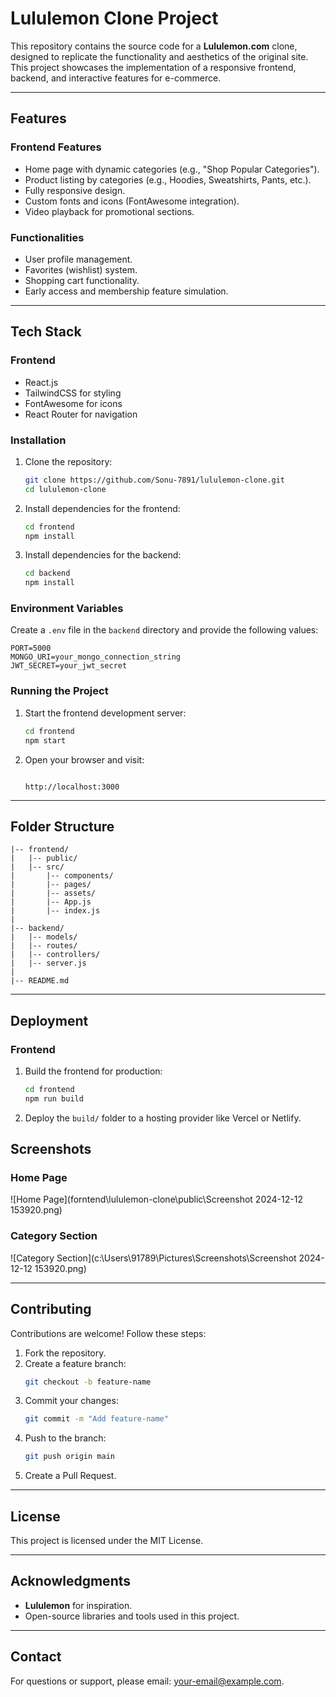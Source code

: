 # Lululemon Clone Project

This repository contains the source code for a **Lululemon.com** clone, designed to replicate the functionality and aesthetics of the original site. This project showcases the implementation of a responsive frontend, backend, and interactive features for e-commerce.

---

## Features

### **Frontend Features**
- Home page with dynamic categories (e.g., "Shop Popular Categories").
- Product listing by categories (e.g., Hoodies, Sweatshirts, Pants, etc.).
- Fully responsive design.
- Custom fonts and icons (FontAwesome integration).
- Video playback for promotional sections.



### **Functionalities**
- User profile management.
- Favorites (wishlist) system.
- Shopping cart functionality.
- Early access and membership feature simulation.

---

## Tech Stack

### **Frontend**
- React.js
- TailwindCSS for styling
- FontAwesome for icons
- React Router for navigation



### **Installation**

1. Clone the repository:
   ```bash
   git clone https://github.com/Sonu-7891/lululemon-clone.git
   cd lululemon-clone
   ```

2. Install dependencies for the frontend:
   ```bash
   cd frontend
   npm install
   ```

3. Install dependencies for the backend:
   ```bash
   cd backend
   npm install
   ```

### **Environment Variables**

Create a `.env` file in the `backend` directory and provide the following values:

```
PORT=5000
MONGO_URI=your_mongo_connection_string
JWT_SECRET=your_jwt_secret
```

### **Running the Project**


1. Start the frontend development server:
   ```bash
   cd frontend
   npm start
   ```

2. Open your browser and visit:
   ```

   http://localhost:3000
   ```

---

## Folder Structure

```
|-- frontend/
|   |-- public/
|   |-- src/
|       |-- components/
|       |-- pages/
|       |-- assets/
|       |-- App.js
|       |-- index.js
|
|-- backend/
|   |-- models/
|   |-- routes/
|   |-- controllers/
|   |-- server.js
|
|-- README.md
```

---

## Deployment

### **Frontend**
1. Build the frontend for production:
   ```bash
   cd frontend
   npm run build
   ```

2. Deploy the `build/` folder to a hosting provider like Vercel or Netlify.



## Screenshots

### **Home Page**
![Home Page](forntend\lululemon-clone\public\Screenshot 2024-12-12 153920.png)

### **Category Section**
![Category Section](c:\Users\91789\Pictures\Screenshots\Screenshot 2024-12-12 153920.png)

---

## Contributing

Contributions are welcome! Follow these steps:

1. Fork the repository.
2. Create a feature branch:
   ```bash
   git checkout -b feature-name
   ```
3. Commit your changes:
   ```bash
   git commit -m "Add feature-name"
   ```
4. Push to the branch:
   ```bash
   git push origin main
   ```
5. Create a Pull Request.

---

## License

This project is licensed under the MIT License.

---

## Acknowledgments

- **Lululemon** for inspiration.
- Open-source libraries and tools used in this project.

---

## Contact

For questions or support, please email: your-email@example.com.

